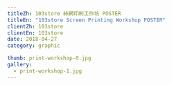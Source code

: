 ```yaml
---
titleZh: 103store 絲網印刷工作坊 POSTER
titleEn: "103store Screen Printing Workshop POSTER"
clientZh: 103store
clientEn: 103store
date: 2018-04-27
category: graphic

thumb: print-workshop-0.jpg
gallery:
  - print-workshop-1.jpg
---
```

